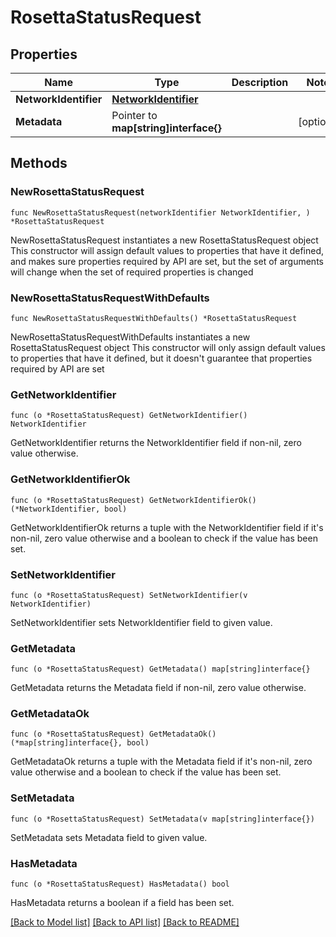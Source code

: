 # RosettaStatusRequest

## Properties

Name | Type | Description | Notes
------------ | ------------- | ------------- | -------------
**NetworkIdentifier** | [**NetworkIdentifier**](NetworkIdentifier.md) |  | 
**Metadata** | Pointer to **map[string]interface{}** |  | [optional] 

## Methods

### NewRosettaStatusRequest

`func NewRosettaStatusRequest(networkIdentifier NetworkIdentifier, ) *RosettaStatusRequest`

NewRosettaStatusRequest instantiates a new RosettaStatusRequest object
This constructor will assign default values to properties that have it defined,
and makes sure properties required by API are set, but the set of arguments
will change when the set of required properties is changed

### NewRosettaStatusRequestWithDefaults

`func NewRosettaStatusRequestWithDefaults() *RosettaStatusRequest`

NewRosettaStatusRequestWithDefaults instantiates a new RosettaStatusRequest object
This constructor will only assign default values to properties that have it defined,
but it doesn't guarantee that properties required by API are set

### GetNetworkIdentifier

`func (o *RosettaStatusRequest) GetNetworkIdentifier() NetworkIdentifier`

GetNetworkIdentifier returns the NetworkIdentifier field if non-nil, zero value otherwise.

### GetNetworkIdentifierOk

`func (o *RosettaStatusRequest) GetNetworkIdentifierOk() (*NetworkIdentifier, bool)`

GetNetworkIdentifierOk returns a tuple with the NetworkIdentifier field if it's non-nil, zero value otherwise
and a boolean to check if the value has been set.

### SetNetworkIdentifier

`func (o *RosettaStatusRequest) SetNetworkIdentifier(v NetworkIdentifier)`

SetNetworkIdentifier sets NetworkIdentifier field to given value.


### GetMetadata

`func (o *RosettaStatusRequest) GetMetadata() map[string]interface{}`

GetMetadata returns the Metadata field if non-nil, zero value otherwise.

### GetMetadataOk

`func (o *RosettaStatusRequest) GetMetadataOk() (*map[string]interface{}, bool)`

GetMetadataOk returns a tuple with the Metadata field if it's non-nil, zero value otherwise
and a boolean to check if the value has been set.

### SetMetadata

`func (o *RosettaStatusRequest) SetMetadata(v map[string]interface{})`

SetMetadata sets Metadata field to given value.

### HasMetadata

`func (o *RosettaStatusRequest) HasMetadata() bool`

HasMetadata returns a boolean if a field has been set.


[[Back to Model list]](../README.md#documentation-for-models) [[Back to API list]](../README.md#documentation-for-api-endpoints) [[Back to README]](../README.md)


